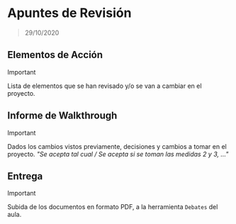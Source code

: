# Apuntes de Revisión
> 29/10/2020

## Elementos de Acción
> [!IMPORTANT] 
> Lista de elementos que se han revisado y/o se van a cambiar en el proyecto.

## Informe de Walkthrough
> [!IMPORTANT] 
> Dados los cambios vistos previamente, decisiones y cambios a tomar en el proyecto.
> *"Se acepta tal cual / Se acepta si se toman las medidas 2 y 3, ..."* 



## Entrega
> [!IMPORTANT] 
> Subida de los documentos en formato PDF, a la herramienta `Debates` del aula.


